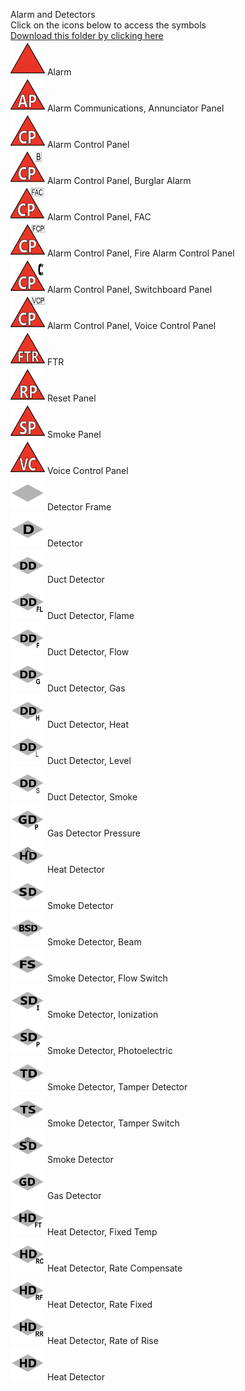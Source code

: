 Alarm and Detectors<br>Click on the icons below to access the symbols<br><a href='https://minhaskamal.github.io/DownGit/#/home?url=https://github.com/NAPSG/DHS-Symbol-Server/tree/main/dhs-symbol/assets/icons/Preplan/Alarm and Detectors'>Download this folder by clicking here</a><br><a href='https://github.com/NAPSG/DHS-Symbol-Server/raw/main/dhs-symbol/assets/icons/Preplan/Alarm%20and%20Detectors/icon-CCAA.svg'><img src='icon-CCAA.svg' width='55'></a> Alarm<br><a href='https://github.com/NAPSG/DHS-Symbol-Server/raw/main/dhs-symbol/assets/icons/Preplan/Alarm%20and%20Detectors/icon-CCAB.svg'><img src='icon-CCAB.svg' width='55'></a> Alarm Communications, Annunciator Panel<br><a href='https://github.com/NAPSG/DHS-Symbol-Server/raw/main/dhs-symbol/assets/icons/Preplan/Alarm%20and%20Detectors/icon-CCAC.svg'><img src='icon-CCAC.svg' width='55'></a> Alarm Control Panel<br><a href='https://github.com/NAPSG/DHS-Symbol-Server/raw/main/dhs-symbol/assets/icons/Preplan/Alarm%20and%20Detectors/icon-CCAD.svg'><img src='icon-CCAD.svg' width='55'></a> Alarm Control Panel, Burglar Alarm<br><a href='https://github.com/NAPSG/DHS-Symbol-Server/raw/main/dhs-symbol/assets/icons/Preplan/Alarm%20and%20Detectors/icon-CCAE.svg'><img src='icon-CCAE.svg' width='55'></a> Alarm Control Panel, FAC<br><a href='https://github.com/NAPSG/DHS-Symbol-Server/raw/main/dhs-symbol/assets/icons/Preplan/Alarm%20and%20Detectors/icon-CCAF.svg'><img src='icon-CCAF.svg' width='55'></a> Alarm Control Panel, Fire Alarm Control Panel<br><a href='https://github.com/NAPSG/DHS-Symbol-Server/raw/main/dhs-symbol/assets/icons/Preplan/Alarm%20and%20Detectors/icon-CCAG.svg'><img src='icon-CCAG.svg' width='55'></a> Alarm Control Panel, Switchboard Panel<br><a href='https://github.com/NAPSG/DHS-Symbol-Server/raw/main/dhs-symbol/assets/icons/Preplan/Alarm%20and%20Detectors/icon-CCAH.svg'><img src='icon-CCAH.svg' width='55'></a> Alarm Control Panel, Voice Control Panel<br><a href='https://github.com/NAPSG/DHS-Symbol-Server/raw/main/dhs-symbol/assets/icons/Preplan/Alarm%20and%20Detectors/icon-CCAI.svg'><img src='icon-CCAI.svg' width='55'></a> FTR<br><a href='https://github.com/NAPSG/DHS-Symbol-Server/raw/main/dhs-symbol/assets/icons/Preplan/Alarm%20and%20Detectors/icon-CCAJ.svg'><img src='icon-CCAJ.svg' width='55'></a> Reset Panel<br><a href='https://github.com/NAPSG/DHS-Symbol-Server/raw/main/dhs-symbol/assets/icons/Preplan/Alarm%20and%20Detectors/icon-CCAK.svg'><img src='icon-CCAK.svg' width='55'></a> Smoke Panel<br><a href='https://github.com/NAPSG/DHS-Symbol-Server/raw/main/dhs-symbol/assets/icons/Preplan/Alarm%20and%20Detectors/icon-CCAL.svg'><img src='icon-CCAL.svg' width='55'></a> Voice Control Panel<br><a href='https://github.com/NAPSG/DHS-Symbol-Server/raw/main/dhs-symbol/assets/icons/Preplan/Alarm%20and%20Detectors/icon-CCAM.svg'><img src='icon-CCAM.svg' width='55'></a> Detector Frame<br><a href='https://github.com/NAPSG/DHS-Symbol-Server/raw/main/dhs-symbol/assets/icons/Preplan/Alarm%20and%20Detectors/icon-CCAN.svg'><img src='icon-CCAN.svg' width='55'></a> Detector<br><a href='https://github.com/NAPSG/DHS-Symbol-Server/raw/main/dhs-symbol/assets/icons/Preplan/Alarm%20and%20Detectors/icon-CCAO.svg'><img src='icon-CCAO.svg' width='55'></a> Duct Detector<br><a href='https://github.com/NAPSG/DHS-Symbol-Server/raw/main/dhs-symbol/assets/icons/Preplan/Alarm%20and%20Detectors/icon-CCAP.svg'><img src='icon-CCAP.svg' width='55'></a> Duct Detector, Flame<br><a href='https://github.com/NAPSG/DHS-Symbol-Server/raw/main/dhs-symbol/assets/icons/Preplan/Alarm%20and%20Detectors/icon-CCAQ.svg'><img src='icon-CCAQ.svg' width='55'></a> Duct Detector, Flow<br><a href='https://github.com/NAPSG/DHS-Symbol-Server/raw/main/dhs-symbol/assets/icons/Preplan/Alarm%20and%20Detectors/icon-CCAR.svg'><img src='icon-CCAR.svg' width='55'></a> Duct Detector, Gas<br><a href='https://github.com/NAPSG/DHS-Symbol-Server/raw/main/dhs-symbol/assets/icons/Preplan/Alarm%20and%20Detectors/icon-CCAS.svg'><img src='icon-CCAS.svg' width='55'></a> Duct Detector, Heat<br><a href='https://github.com/NAPSG/DHS-Symbol-Server/raw/main/dhs-symbol/assets/icons/Preplan/Alarm%20and%20Detectors/icon-CCAT.svg'><img src='icon-CCAT.svg' width='55'></a> Duct Detector, Level<br><a href='https://github.com/NAPSG/DHS-Symbol-Server/raw/main/dhs-symbol/assets/icons/Preplan/Alarm%20and%20Detectors/icon-CCAU.svg'><img src='icon-CCAU.svg' width='55'></a> Duct Detector, Smoke<br><a href='https://github.com/NAPSG/DHS-Symbol-Server/raw/main/dhs-symbol/assets/icons/Preplan/Alarm%20and%20Detectors/icon-CCAV.svg'><img src='icon-CCAV.svg' width='55'></a> Gas Detector Pressure<br><a href='https://github.com/NAPSG/DHS-Symbol-Server/raw/main/dhs-symbol/assets/icons/Preplan/Alarm%20and%20Detectors/icon-CCAW.svg'><img src='icon-CCAW.svg' width='55'></a> Heat Detector<br><a href='https://github.com/NAPSG/DHS-Symbol-Server/raw/main/dhs-symbol/assets/icons/Preplan/Alarm%20and%20Detectors/icon-CCAX.svg'><img src='icon-CCAX.svg' width='55'></a> Smoke Detector<br><a href='https://github.com/NAPSG/DHS-Symbol-Server/raw/main/dhs-symbol/assets/icons/Preplan/Alarm%20and%20Detectors/icon-CCAY.svg'><img src='icon-CCAY.svg' width='55'></a> Smoke Detector, Beam<br><a href='https://github.com/NAPSG/DHS-Symbol-Server/raw/main/dhs-symbol/assets/icons/Preplan/Alarm%20and%20Detectors/icon-CCAZ.svg'><img src='icon-CCAZ.svg' width='55'></a> Smoke Detector, Flow Switch<br><a href='https://github.com/NAPSG/DHS-Symbol-Server/raw/main/dhs-symbol/assets/icons/Preplan/Alarm%20and%20Detectors/icon-CCBA.svg'><img src='icon-CCBA.svg' width='55'></a> Smoke Detector, Ionization<br><a href='https://github.com/NAPSG/DHS-Symbol-Server/raw/main/dhs-symbol/assets/icons/Preplan/Alarm%20and%20Detectors/icon-CCBB.svg'><img src='icon-CCBB.svg' width='55'></a> Smoke Detector, Photoelectric<br><a href='https://github.com/NAPSG/DHS-Symbol-Server/raw/main/dhs-symbol/assets/icons/Preplan/Alarm%20and%20Detectors/icon-CCBC.svg'><img src='icon-CCBC.svg' width='55'></a> Smoke Detector, Tamper Detector<br><a href='https://github.com/NAPSG/DHS-Symbol-Server/raw/main/dhs-symbol/assets/icons/Preplan/Alarm%20and%20Detectors/icon-CCBD.svg'><img src='icon-CCBD.svg' width='55'></a> Smoke Detector, Tamper Switch<br><a href='https://github.com/NAPSG/DHS-Symbol-Server/raw/main/dhs-symbol/assets/icons/Preplan/Alarm%20and%20Detectors/icon-CCBE.svg'><img src='icon-CCBE.svg' width='55'></a> Smoke Detector<br><a href='https://github.com/NAPSG/DHS-Symbol-Server/raw/main/dhs-symbol/assets/icons/Preplan/Alarm%20and%20Detectors/icon-CCBF.svg'><img src='icon-CCBF.svg' width='55'></a> Gas Detector<br><a href='https://github.com/NAPSG/DHS-Symbol-Server/raw/main/dhs-symbol/assets/icons/Preplan/Alarm%20and%20Detectors/icon-CCBG.svg'><img src='icon-CCBG.svg' width='55'></a> Heat Detector, Fixed Temp<br><a href='https://github.com/NAPSG/DHS-Symbol-Server/raw/main/dhs-symbol/assets/icons/Preplan/Alarm%20and%20Detectors/icon-CCBH.svg'><img src='icon-CCBH.svg' width='55'></a> Heat Detector, Rate Compensate<br><a href='https://github.com/NAPSG/DHS-Symbol-Server/raw/main/dhs-symbol/assets/icons/Preplan/Alarm%20and%20Detectors/icon-CCBI.svg'><img src='icon-CCBI.svg' width='55'></a> Heat Detector, Rate Fixed<br><a href='https://github.com/NAPSG/DHS-Symbol-Server/raw/main/dhs-symbol/assets/icons/Preplan/Alarm%20and%20Detectors/icon-CCBJ.svg'><img src='icon-CCBJ.svg' width='55'></a> Heat Detector, Rate of Rise<br><a href='https://github.com/NAPSG/DHS-Symbol-Server/raw/main/dhs-symbol/assets/icons/Preplan/Alarm%20and%20Detectors/icon-CCBK.svg'><img src='icon-CCBK.svg' width='55'></a> Heat Detector<br>